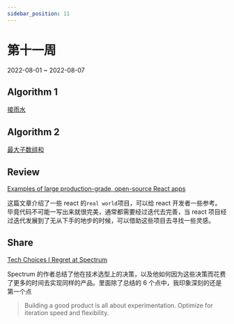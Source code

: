 ```yaml
---
sidebar_position: 11
---
```


# 第十一周

2022-08-01 ~ 2022-08-07

## Algorithm 1

[接雨水](https://github.com/JunwuHuang/leetcode-daily/blob/master/trapping-rain-water/%E6%8E%A5%E9%9B%A8%E6%B0%B4.md)

## Algorithm 2

[最大子数组和](https://github.com/JunwuHuang/leetcode-daily/blob/master/maximum-subarray/%E6%9C%80%E5%A4%A7%E5%AD%90%E6%95%B0%E7%BB%84%E5%92%8C.md)

## Review

[Examples of large production-grade, open-source React apps](https://maxrozen.com/examples-of-large-production-grade-open-source-react-apps)

这篇文章介绍了一些 react 的`real world`项目，可以给 react 开发者一些参考。毕竟代码不可能一写出来就很完美，通常都需要经过迭代去完善，当 react 项目经过迭代发展到了无从下手的地步的时候，可以借助这些项目去寻找一些灵感。

## Share

[Tech Choices I Regret at Spectrum](https://mxstbr.com/thoughts/tech-choice-regrets-at-spectrum/)

Spectrum 的作者总结了他在技术选型上的决策，以及他如何因为这些决策而花费了更多的时间去实现同样的产品。里面除了总结的 6 个点中，我印象深刻的还是第一个点

> Building a good product is all about experimentation. Optimize for iteration speed and flexibility.
